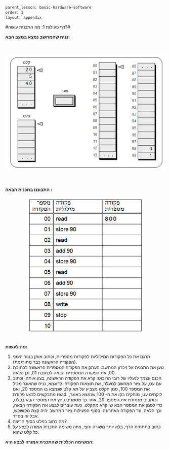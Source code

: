 ```
parent_lesson: basic-hardware-software
order: 3
layout: appendix
```

#דף פעילות 1: מה התכנית עושה?#

**נניח שהמחשב נמצא במצב הבא:**

<br>
<br>

<div id="container" align="center">
  <img class="img-responsive" src="img24.png" title=""/>
</div>
<br>
<br>

**התבוננו בתכנית הבאה :**

<div id="container" align="center">
  <img class="img-responsive" src="img25.png" title=""/>
</div>
<br>

**מה לעשות:**

1. תרגם את כל הפקודות המילוליות לפקודות מספריות, וכתוב אותן בטור הימני (הפקודה הראשונה כבר מתורגמת).
2. טען את התכנית אל זיכרון המחשב: העתק את הפקודה המספרית הראשונה לכתובת 00, את הפקודה המספרית הבאה לכתובת 01, וכן הלאה.
3. הכנס עצמך לנעליו של רובי הרובוט: קרא את הפקודה הראשונה, בצע אותה, וכתוב עם עט, על ציור המחשב למעלה, את תוצאות הפקודה.
לדוגמא, נניח שהאוגר מכיל את המספר 100, סמן הקלט מצביע על תא קלט שנמצא בו המספר 20, ואנו מתבקשים לבצע פקודת read. לוקחים עט, מוחקים בקו את ה- 100 שנמצא באוגר, וכותבים מתחתיו את המספר 20. אחר כך מסמנים בחץ את המספר הבא בקלט, כדי לסמן את המספר הבא שייקרא מהקלט. כעת עוברים לבצע את הפקודה הבאה, וכך הלאה, עד הפקודה האחרונה. בסוף הפעילות ציור המחשב יהיה קצת מקושקש, אבל זה בסדר.
4. מה כתוב בפלט בסוף הריצה?
5. כתוב בתחתית הדף, בלא יותר משורה וחצי, איזה משימה התכנית אמורה לבצע על כל קלט שהוא.

**המשימה הכללית שהתכנית אמורה לבצע היא:**
